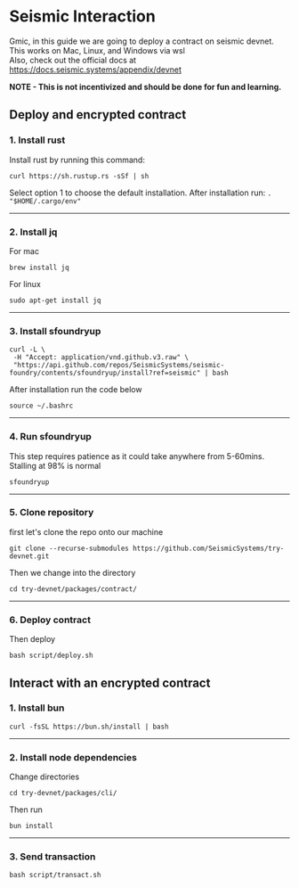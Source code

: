 # Seismic Interaction 

Gmic, in this guide we are going to deploy a contract on seismic devnet. This works on Mac, Linux, and Windows via wsl  
Also, check out the official docs at https://docs.seismic.systems/appendix/devnet

**NOTE - This is not incentivized and should be done for fun and learning.**  
## Deploy and encrypted contract

### 1. Install rust  
Install rust by running this command:

    curl https://sh.rustup.rs -sSf | sh  
    
Select option 1 to choose the default installation. After installation run: ```. "$HOME/.cargo/env"```

<hr/>  

### 2. Install jq
For mac 

    brew install jq  

For linux 

    sudo apt-get install jq
    
<hr/>  

### 3. Install sfoundryup
    curl -L \
     -H "Accept: application/vnd.github.v3.raw" \
     "https://api.github.com/repos/SeismicSystems/seismic-foundry/contents/sfoundryup/install?ref=seismic" | bash
     
After installation run the code below
    
    source ~/.bashrc

<hr/>  


### 4. Run sfoundryup
This step requires patience as it could take anywhere from 5-60mins. Stalling at 98% is normal

    sfoundryup

<hr/>  

### 5. Clone repository
first let's clone the repo onto our machine 

    git clone --recurse-submodules https://github.com/SeismicSystems/try-devnet.git

Then we change into the directory  

    cd try-devnet/packages/contract/
<hr/>  

### 6. Deploy contract
Then deploy 

    bash script/deploy.sh

## Interact with an encrypted contract

### 1. Install bun

    curl -fsSL https://bun.sh/install | bash

<hr/>  


### 2. Install node dependencies
Change directories 

    cd try-devnet/packages/cli/

Then run 

    bun install

<hr/>  


### 3. Send transaction
    bash script/transact.sh
